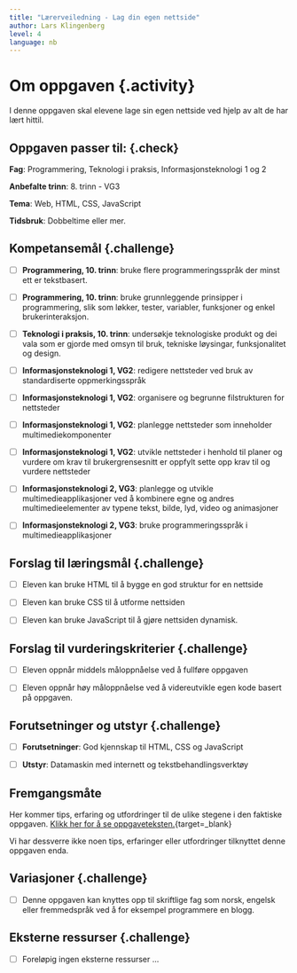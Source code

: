 ```yaml
---
title: "Lærerveiledning - Lag din egen nettside"
author: Lars Klingenberg
level: 4
language: nb
---
```



# Om oppgaven {.activity}

I denne oppgaven skal elevene lage sin egen nettside ved hjelp av alt de har
lært hittil.

## Oppgaven passer til: {.check}

 __Fag__: Programmering, Teknologi i praksis, Informasjonsteknologi 1 og 2

__Anbefalte trinn__: 8. trinn - VG3

__Tema__: Web, HTML, CSS, JavaScript

__Tidsbruk__: Dobbeltime eller mer.

## Kompetansemål {.challenge}

- [ ] __Programmering, 10. trinn__: bruke flere programmeringsspråk der minst
       ett er tekstbasert.

- [ ] __Programmering, 10. trinn__: bruke grunnleggende prinsipper i
       programmering, slik som løkker, tester, variabler, funksjoner og enkel
       brukerinteraksjon.

- [ ] __Teknologi i praksis, 10. trinn__: undersøkje teknologiske produkt og dei
      vala som er gjorde med omsyn til bruk, tekniske løysingar, funksjonalitet
      og design.

- [ ] __Informasjonsteknologi 1, VG2__: redigere nettsteder ved bruk av
      standardiserte oppmerkingsspråk

- [ ] __Informasjonsteknologi 1, VG2__: organisere og begrunne filstrukturen for
      nettsteder

- [ ] __Informasjonsteknologi 1, VG2__: planlegge nettsteder som inneholder
      multimediekomponenter

- [ ] __Informasjonsteknologi 1, VG2__: utvikle nettsteder i henhold til planer
og vurdere om krav til brukergrensesnitt er oppfylt sette opp krav til og
vurdere nettsteder

- [ ] __Informasjonsteknologi 2, VG3__: planlegge og utvikle
      multimedieapplikasjoner ved å kombinere egne og andres multimedieelementer
      av typene tekst, bilde, lyd, video og animasjoner

- [ ] __Informasjonsteknologi 2, VG3__: bruke programmeringsspråk i
      multimedieapplikasjoner

## Forslag til læringsmål {.challenge}

- [ ] Eleven kan bruke HTML til å bygge en god struktur for en nettside

- [ ] Eleven kan bruke CSS til å utforme nettsiden

- [ ] Eleven kan bruke JavaScript til å gjøre nettsiden dynamisk.

## Forslag til vurderingskriterier {.challenge}

- [ ] Eleven oppnår middels måloppnåelse ved å fullføre oppgaven

- [ ] Eleven oppnår høy måloppnåelse ved å videreutvikle egen kode basert på
      oppgaven.

## Forutsetninger og utstyr {.challenge}

- [ ] __Forutsetninger__: God kjennskap til HTML, CSS og JavaScript

- [ ] __Utstyr__: Datamaskin med internett og tekstbehandlingsverktøy

## Fremgangsmåte

Her kommer tips, erfaring og utfordringer til de ulike stegene i den faktiske
oppgaven. [Klikk her for å se
oppgaveteksten.](../din_egen_nettside/din_egen_nettside.html){target=_blank}

Vi har dessverre ikke noen tips, erfaringer eller utfordringer tilknyttet denne
oppgaven enda.

## Variasjoner {.challenge}

- [ ] Denne oppgaven kan knyttes opp til skriftlige fag som norsk, engelsk eller
      fremmedspråk ved å for eksempel programmere en blogg.

## Eksterne ressurser {.challenge}

- [ ] Foreløpig ingen eksterne ressurser ...

